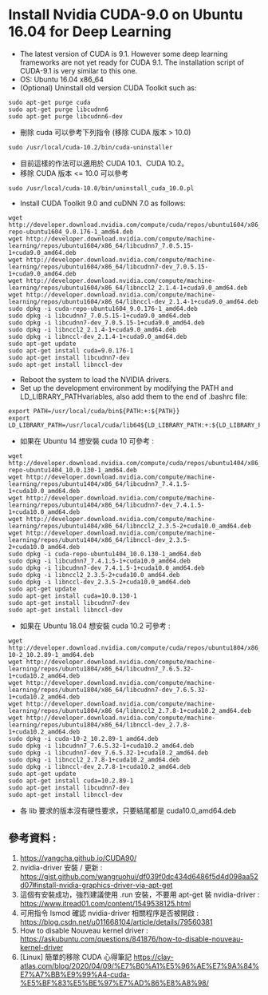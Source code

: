 # Install Nvidia CUDA-9.0 on Ubuntu 16.04 for Deep Learning
* The latest version of CUDA is 9.1. However some deep learning frameworks are not yet ready for CUDA 9.1. The installation script of CUDA-9.1 is very similar to this one.
* OS: Ubuntu 16.04 x86_64
*	(Optional) Uninstall old version CUDA Toolkit such as:
```
sudo apt-get purge cuda
sudo apt-get purge libcudnn6
sudo apt-get purge libcudnn6-dev
```
* 刪除 cuda 可以參考下列指令 (移除 CUDA 版本 > 10.0)
```
sudo /usr/local/cuda-10.2/bin/cuda-uninstaller
```
* 目前這樣的作法可以適用於 CUDA 10.1、CUDA 10.2。
* 移除 CUDA 版本 <= 10.0 可以參考
```
sudo /usr/local/cuda-10.0/bin/uninstall_cuda_10.0.pl
```
*	Install CUDA Toolkit 9.0 and cuDNN 7.0 as follows:
```
wget http://developer.download.nvidia.com/compute/cuda/repos/ubuntu1604/x86_64/cuda-repo-ubuntu1604_9.0.176-1_amd64.deb
wget http://developer.download.nvidia.com/compute/machine-learning/repos/ubuntu1604/x86_64/libcudnn7_7.0.5.15-1+cuda9.0_amd64.deb
wget http://developer.download.nvidia.com/compute/machine-learning/repos/ubuntu1604/x86_64/libcudnn7-dev_7.0.5.15-1+cuda9.0_amd64.deb
wget http://developer.download.nvidia.com/compute/machine-learning/repos/ubuntu1604/x86_64/libnccl2_2.1.4-1+cuda9.0_amd64.deb
wget http://developer.download.nvidia.com/compute/machine-learning/repos/ubuntu1604/x86_64/libnccl-dev_2.1.4-1+cuda9.0_amd64.deb
sudo dpkg -i cuda-repo-ubuntu1604_9.0.176-1_amd64.deb
sudo dpkg -i libcudnn7_7.0.5.15-1+cuda9.0_amd64.deb
sudo dpkg -i libcudnn7-dev_7.0.5.15-1+cuda9.0_amd64.deb
sudo dpkg -i libnccl2_2.1.4-1+cuda9.0_amd64.deb
sudo dpkg -i libnccl-dev_2.1.4-1+cuda9.0_amd64.deb
sudo apt-get update
sudo apt-get install cuda=9.0.176-1
sudo apt-get install libcudnn7-dev
sudo apt-get install libnccl-dev
```
*	Reboot the system to load the NVIDIA drivers.
*	Set up the development environment by modifying the PATH and LD_LIBRARY_PATHvariables, also add them to the end of .bashrc file:
```
export PATH=/usr/local/cuda/bin${PATH:+:${PATH}}
export LD_LIBRARY_PATH=/usr/local/cuda/lib64${LD_LIBRARY_PATH:+:${LD_LIBRARY_PATH}}
```
* 如果在 Ubuntu 14 想安裝 cuda 10 可參考 : 
```
wget http://developer.download.nvidia.com/compute/cuda/repos/ubuntu1404/x86_64/cuda-repo-ubuntu1404_10.0.130-1_amd64.deb
wget http://developer.download.nvidia.com/compute/machine-learning/repos/ubuntu1404/x86_64/libcudnn7_7.4.1.5-1+cuda10.0_amd64.deb
wget http://developer.download.nvidia.com/compute/machine-learning/repos/ubuntu1404/x86_64/libcudnn7-dev_7.4.1.5-1+cuda10.0_amd64.deb
wget http://developer.download.nvidia.com/compute/machine-learning/repos/ubuntu1404/x86_64/libnccl2_2.3.5-2+cuda10.0_amd64.deb
wget http://developer.download.nvidia.com/compute/machine-learning/repos/ubuntu1404/x86_64/libnccl-dev_2.3.5-2+cuda10.0_amd64.deb
sudo dpkg -i cuda-repo-ubuntu1404_10.0.130-1_amd64.deb
sudo dpkg -i libcudnn7_7.4.1.5-1+cuda10.0_amd64.deb
sudo dpkg -i libcudnn7-dev_7.4.1.5-1+cuda10.0_amd64.deb
sudo dpkg -i libnccl2_2.3.5-2+cuda10.0_amd64.deb
sudo dpkg -i libnccl-dev_2.3.5-2+cuda10.0_amd64.deb
sudo apt-get update
sudo apt-get install cuda=10.0.130-1
sudo apt-get install libcudnn7-dev
sudo apt-get install libnccl-dev
```
* 如果在 Ubuntu 18.04 想安裝 cuda 10.2 可參考 : 
```
wget http://developer.download.nvidia.com/compute/cuda/repos/ubuntu1804/x86_64/cuda-10-2_10.2.89-1_amd64.deb
wget http://developer.download.nvidia.com/compute/machine-learning/repos/ubuntu1804/x86_64/libcudnn7_7.6.5.32-1+cuda10.2_amd64.deb
wget http://developer.download.nvidia.com/compute/machine-learning/repos/ubuntu1804/x86_64/libcudnn7-dev_7.6.5.32-1+cuda10.2_amd64.deb
wget http://developer.download.nvidia.com/compute/machine-learning/repos/ubuntu1804/x86_64/libnccl2_2.7.8-1+cuda10.2_amd64.deb
wget http://developer.download.nvidia.com/compute/machine-learning/repos/ubuntu1804/x86_64/libnccl-dev_2.7.8-1+cuda10.2_amd64.deb
sudo dpkg -i cuda-10-2_10.2.89-1_amd64.deb
sudo dpkg -i libcudnn7_7.6.5.32-1+cuda10.2_amd64.deb
sudo dpkg -i libcudnn7-dev_7.6.5.32-1+cuda10.2_amd64.deb
sudo dpkg -i libnccl2_2.7.8-1+cuda10.2_amd64.deb
sudo dpkg -i libnccl-dev_2.7.8-1+cuda10.2_amd64.deb
sudo apt-get update
sudo apt-get install cuda=10.2.89-1
sudo apt-get install libcudnn7-dev
sudo apt-get install libnccl-dev
```
* 各 lib 要求的版本沒有硬性要求，只要結尾都是 cuda10.0_amd64.deb

## 參考資料 : 
1. https://yangcha.github.io/CUDA90/
2. nvidia-driver 安裝 / 更新 : https://gist.github.com/wangruohui/df039f0dc434d6486f5d4d098aa52d07#install-nvidia-graphics-driver-via-apt-get
3. 這個有安裝成功，強烈建議使用 .run 安裝，不要用 apt-get 裝 nvidia-driver : https://www.itread01.com/content/1549538125.html
4. 可用指令 lsmod 確認 nvidia-driver 相關程序是否被開啟 : https://blog.csdn.net/u011668104/article/details/79560381
5. How to disable Nouveau kernel driver : https://askubuntu.com/questions/841876/how-to-disable-nouveau-kernel-driver
6. [Linux] 簡單的移除 CUDA 心得筆記 https://clay-atlas.com/blog/2020/04/09/%E7%B0%A1%E5%96%AE%E7%9A%84%E7%A7%BB%E9%99%A4-cuda-%E5%BF%83%E5%BE%97%E7%AD%86%E8%A8%98/
